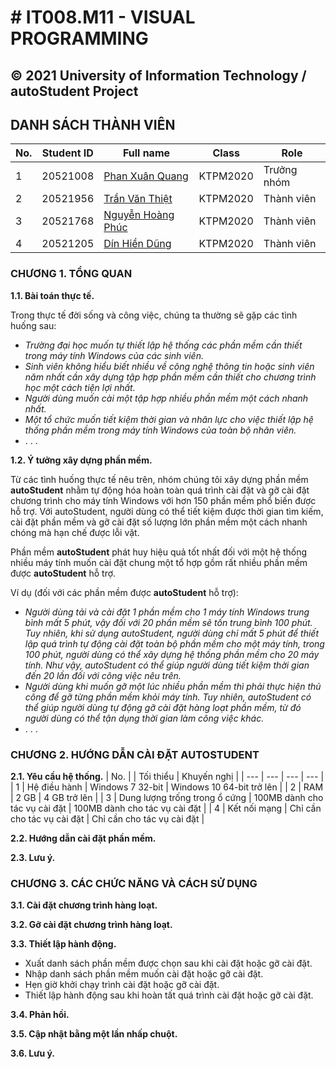 # # IT008.M11 - VISUAL PROGRAMMING 
**© 2021 University of Information Technology / autoStudent Project**
------------
## DANH SÁCH THÀNH VIÊN
| No. | Student ID | Full name | Class | Role |
| --- | --- | --- | --- | --- |
| 1 | 20521008 | [Phan Xuân Quang](https://github.com/phanxuanquang "Phan Xuân Quang") | KTPM2020 | Trưởng nhóm |
| 2 | 20521956 | [Trần Văn Thiệt](https://github.com/MiMi-Yup "Trần Văn Thiệt") | KTPM2020 | Thành viên |
| 3 | 20521768 | [Nguyễn Hoàng Phúc](https://github.com/phucnh20521768 "Nguyễn Hoàng Phúc") | KTPM2020 | Thành viên |
| 4 | 20521205 | [Dín Hiền Dũng](https://github.com/dung-ovl "Dín Hiền Dũng") | KTPM2020 | Thành viên |

###  **CHƯƠNG 1. TỔNG QUAN**

**1.1. Bài toán thực tế.**

Trong thực tế đời sống và công việc, chúng ta thường sẽ gặp các tình huống sau:

- *Trường đại học muốn tự thiết lập hệ thống các phần mềm cần thiết trong máy tính Windows của các sinh viên.*
- *Sinh viên không hiểu biết nhiều về công nghệ thông tin hoặc sinh viên năm nhất cần xây dựng tập hợp phần mềm cần thiết cho chương trình học một cách tiện lợi nhất.*
- *Người dùng muốn cài một tập hợp nhiều phần mềm một cách nhanh nhất.*
- *Một tổ chức muốn tiết kiệm thời gian và nhân lực cho việc thiết lập hệ thống phần mềm trong máy tính Windows của toàn bộ nhân viên.*
- . . .

**1.2. Ý tưởng xây dựng phần mềm.**

Từ các tình huống thực tế nêu trên, nhóm chúng tôi xây dựng phần mềm **autoStudent** nhằm tự động hóa hoàn toàn quá trình cài đặt và gỡ cài đặt chương trình cho máy tính Windows với hơn 150 phần mềm phổ biến được hỗ trợ. Với autoStudent, người dùng có thể tiết kiệm được thời gian tìm kiếm, cài đặt phần mềm và gỡ cài đặt số lượng lớn phần mềm một cách nhanh chóng mà hạn chế được lỗi vặt.

Phần mềm **autoStudent** phát huy hiệu quả tốt nhất đối với một hệ thống nhiều máy tính muốn cài đặt chung một tổ hợp gồm rất nhiều phần mềm được **autoStudent** hỗ trợ.

Ví dụ (đối với các phần mềm được **autoStudent** hỗ trợ): 

- *Người dùng tải và cài đặt 1 phần mềm cho 1 máy tính Windows trung bình mất 5 phút, vậy đối với 20 phần mềm sẽ tốn trung bình 100 phút. Tuy nhiên, khi sử dụng autoStudent, người dùng chỉ mất 5 phút để thiết lập quá trình tự động cài đặt toàn bộ phần mềm cho một máy tính, trong 100 phút, người dùng có thể xây dựng hệ thống phần mềm cho 20 máy tính. Như vậy, autoStudent có thể giúp người dùng tiết kiệm thời gian đến 20 lần đối với công việc nêu trên.*
- *Người dùng khi muốn gỡ một lúc nhiều phần mềm thì phải thực hiện thủ công để gỡ từng phần mềm khỏi máy tính. Tuy nhiên, autoStudent có thể giúp người dùng tự động gỡ cài đặt hàng loạt phần mềm, từ đó người dùng có thể tận dụng thời gian làm công việc khác.*
- . . .

### **CHƯƠNG 2. HƯỚNG DẪN CÀI ĐẶT AUTOSTUDENT**

**2.1. Yêu cầu hệ thống.**
| No. |  | Tối thiểu | Khuyến nghị |
| --- | --- | --- | --- |
| 1 | Hệ điều hành | Windows 7 32-bit | Windows 10 64-bit trở lên |
| 2 | RAM | 2 GB | 4 GB trở lên |
| 3 | Dung lượng trống trong ổ cứng | 100MB dành cho tác vụ cài đặt | 100MB dành cho tác vụ cài đặt | 
| 4 | Kết nối mạng | Chỉ cần cho tác vụ cài đặt | Chỉ cần cho tác vụ cài đặt |


**2.2. Hướng dẫn cài đặt phần mềm.**

**2.3. Lưu ý.**

### **CHƯƠNG 3. CÁC CHỨC NĂNG VÀ CÁCH SỬ DỤNG**

**3.1. Cài đặt chương trình hàng loạt.**

**3.2. Gỡ cài đặt chương trình hàng loạt.**

**3.3. Thiết lập hành động.**

- Xuất danh sách phần mềm được chọn sau khi cài đặt hoặc gỡ cài đặt. 
- Nhập danh sách phần mềm muốn cài đặt hoặc gỡ cài đặt.
- Hẹn giờ khởi chạy trình cài đặt hoặc gỡ cài đặt.
- Thiết lập hành động sau khi hoàn tất quá trình cài đặt hoặc gỡ cài đặt.

**3.4. Phản hồi.**

**3.5. Cập nhật bằng một lần nhấp chuột.**

**3.6. Lưu ý.**
